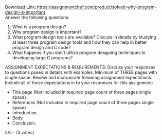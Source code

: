 Download Link: https://assignmentchef.com/product/solved-why-program-design-is-important
<br>
Answer the following questions:

<ol>

 <li>What is a program design?</li>

 <li>Why program design is important?</li>

 <li>What program design tools are available? Discuss in details by studying at least three program design tools and how they can help in better program design and C code?</li>

 <li>What happens if you don’t utilize program designing techniques in developing large C programs?</li>

</ol>

ASSIGNMENT EXPECTATIONS &amp; REQUIREMENTS: Discuss your responses to questions posed in details with examples. Minimum of THREE pages with single space. Review and incorporate following assignment expectations. Include all of these expectations in to your responses for this assignment:

<ul>

 <li>Title page (Not included in required page count of three pages single space)</li>

 <li>References (Not included in required page count of three pages single space)</li>

 <li>Introduction</li>

 <li>Body</li>

 <li>Conclusion.</li>

</ul>

5/5 - (3 votes)